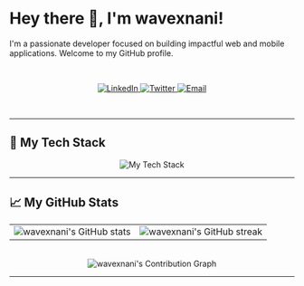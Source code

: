 # Hey there 👋, I'm wavexnani!

I'm a passionate developer focused on building impactful web and mobile applications. Welcome to my GitHub profile.

<br>

<p align="center">
  <a href="https://linkedin.com/in/wavexnani" target="_blank">
    <img src="https://img.shields.io/badge/LinkedIn-0077B5?style=for-the-badge&logo=linkedin&logoColor=white" alt="LinkedIn" />
  </a>
  <a href="https://x.com/Mouli7989" target="_blank">
    <img src="https://img.shields.io/badge/Twitter-1DA1F2?style=for-the-badge&logo=twitter&logoColor=white" alt="Twitter" />
  </a>
  <a href="mailto:mouli7667@gmail.com">
    <img src="https://img.shields.io/badge/Email-D14836?style=for-the-badge&logo=gmail&logoColor=white" alt="Email" />
  </a>
</p>

<br>

---

## 🚀 My Tech Stack

<p align="center">
  <img src="https://skillicons.dev/icons?i=js,ts,html,css,react,nextjs,nodejs,python,flask,dart,flutter,mysql,firebase,git,github,linux&perline=8" alt="My Tech Stack" />
</p>

---

## 📈 My GitHub Stats

<p align="center">
  <table>
    <tr>
      <td><img src="https://github-readme-stats.vercel.app/api?username=wavexnani&show_icons=true&theme=tokyonight&hide_border=true&border_radius=12" alt="wavexnani's GitHub stats" /></td>
      <td><img src="https://github-readme-streak-stats.herokuapp.com/?user=wavexnani&theme=tokyonight&hide_border=true&border_radius=12" alt="wavexnani's GitHub streak" /></td>
    </tr>
  </table>
  <br>
  <img src="https://github-readme-activity-graph.vercel.app/graph?username=wavexnani&theme=tokyo-night&area=true&hide_border=true" alt="wavexnani's Contribution Graph" />
</p>

---

<br>
